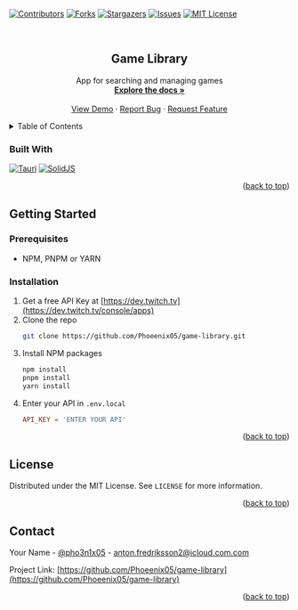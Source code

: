 <!-- Improved compatibility of back to top link: See: https://github.com/othneildrew/Best-README-Template/pull/73 -->
<a name="readme-top"></a>
<!--
*** Thanks for checking out the Best-README-Template. If you have a suggestion
*** that would make this better, please fork the repo and create a pull request
*** or simply open an issue with the tag "enhancement".
*** Don't forget to give the project a star!
*** Thanks again! Now go create something AMAZING! :D
-->



<!-- PROJECT SHIELDS -->
<!--
*** I'm using markdown "reference style" links for readability.
*** Reference links are enclosed in brackets [ ] instead of parentheses ( ).
*** See the bottom of this document for the declaration of the reference variables
*** for contributors-url, forks-url, etc. This is an optional, concise syntax you may use.
*** https://www.markdownguide.org/basic-syntax/#reference-style-links
-->
[![Contributors][contributors-shield]][contributors-url]
[![Forks][forks-shield]][forks-url]
[![Stargazers][stars-shield]][stars-url]
[![Issues][issues-shield]][issues-url]
[![MIT License][license-shield]][license-url]
<!-- [![LinkedIn][linkedin-shield]][linkedin-url] -->



<!-- PROJECT LOGO -->
<br />
<div align="center">
  <!-- <a href="https://github.com/Phoeenix05/game-library">
    <img src="images/logo.png" alt="Logo" width="80" height="80">
  </a> -->

  <h2 align="center">Game Library</h2>

  <p align="center">
    App for searching and managing games
    <br />
    <a href="https://github.com/Phoeenix05/game-library"><strong>Explore the docs »</strong></a>
    <br />
    <br />
    <a href="https://github.com/Phoeenix05/game-library">View Demo</a>
    ·
    <a href="https://github.com/Phoeenix05/game-library/issues">Report Bug</a>
    ·
    <a href="https://github.com/Phoeenix05/game-library/issues">Request Feature</a>
  </p>
</div>



<!-- TABLE OF CONTENTS -->
<details>
  <summary>Table of Contents</summary>
  <ol>
    <li>
      <a href="#about-the-project">About The Project</a>
      <ul>
        <li><a href="#built-with">Built With</a></li>
      </ul>
    </li>
    <li>
      <a href="#getting-started">Getting Started</a>
      <ul>
        <li><a href="#prerequisites">Prerequisites</a></li>
        <li><a href="#installation">Installation</a></li>
      </ul>
    </li>
    <li><a href="#usage">Usage</a></li>
    <li><a href="#roadmap">Roadmap</a></li>
    <li><a href="#contributing">Contributing</a></li>
    <li><a href="#license">License</a></li>
    <li><a href="#contact">Contact</a></li>
    <li><a href="#acknowledgments">Acknowledgments</a></li>
  </ol>
</details>



<!-- ABOUT THE PROJECT -->
<!-- ## About The Project

[![Product Name Screen Shot][product-screenshot]](https://example.com)

Here's a blank template to get started: To avoid retyping too much info. Do a search and replace with your text editor for the following: `Phoeenix05`, `game-library`, `pho3n1x05`, `linkedin_username`, `icloud.com`, `anton.fredriksson2`, `Game Library`, `App for searching and managing games`

<p align="right">(<a href="#readme-top">back to top</a>)</p> -->



### Built With

<!-- [![Next][Next.js]][Next-url]
[![React][React.js]][React-url]
[![Vue][Vue.js]][Vue-url]
[![Angular][Angular.io]][Angular-url]
[![Svelte][Svelte.dev]][Svelte-url]
[![Laravel][Laravel.com]][Laravel-url]
[![Bootstrap][Bootstrap.com]][Bootstrap-url]
[![JQuery][JQuery.com]][JQuery-url] -->
[![Tauri][Tauri.app]][Tauri-url]
[![SolidJS][SolidJS.com]][SolidJS-url]

<p align="right">(<a href="#readme-top">back to top</a>)</p>



<!-- GETTING STARTED -->
## Getting Started

<!-- This is an example of how you may give instructions on setting up your project locally.
To get a local copy up and running follow these simple example steps. -->

### Prerequisites

<!-- This is an example of how to list things you need to use the software and how to install them. -->
* NPM, PNPM or YARN
  <!-- ```sh
  npm install npm@latest -g
  ``` -->

### Installation

1. Get a free API Key at [https://dev.twitch.tv](https://dev.twitch.tv/console/apps)
2. Clone the repo
   ```sh
   git clone https://github.com/Phoeenix05/game-library.git
   ```
3. Install NPM packages
   ```sh
   npm install
   pnpm install
   yarn install
   ```
4. Enter your API in `.env.local`
   ```toml
   API_KEY = 'ENTER YOUR API'
   ```

<p align="right">(<a href="#readme-top">back to top</a>)</p>



<!-- USAGE EXAMPLES -->
<!-- ## Usage

Use this space to show useful examples of how a project can be used. Additional screenshots, code examples and demos work well in this space. You may also link to more resources.

_For more examples, please refer to the [Documentation](https://example.com)_

<p align="right">(<a href="#readme-top">back to top</a>)</p> -->



<!-- ROADMAP -->
<!-- ## Roadmap

- [ ] Feature 1
- [ ] Feature 2
- [ ] Feature 3
    - [ ] Nested Feature

See the [open issues](https://github.com/Phoeenix05/game-library/issues) for a full list of proposed features (and known issues).

<p align="right">(<a href="#readme-top">back to top</a>)</p> -->



<!-- CONTRIBUTING -->
<!-- ## Contributing

Contributions are what make the open source community such an amazing place to learn, inspire, and create. Any contributions you make are **greatly appreciated**.

If you have a suggestion that would make this better, please fork the repo and create a pull request. You can also simply open an issue with the tag "enhancement".
Don't forget to give the project a star! Thanks again!

1. Fork the Project
2. Create your Feature Branch (`git checkout -b feature/AmazingFeature`)
3. Commit your Changes (`git commit -m 'Add some AmazingFeature'`)
4. Push to the Branch (`git push origin feature/AmazingFeature`)
5. Open a Pull Request

<p align="right">(<a href="#readme-top">back to top</a>)</p> -->



<!-- LICENSE -->
## License

Distributed under the MIT License. See `LICENSE` for more information.

<p align="right">(<a href="#readme-top">back to top</a>)</p>



<!-- CONTACT -->
## Contact

Your Name - [@pho3n1x05](https://twitter.com/pho3n1x05) - anton.fredriksson2@icloud.com.com

Project Link: [https://github.com/Phoeenix05/game-library](https://github.com/Phoeenix05/game-library)

<p align="right">(<a href="#readme-top">back to top</a>)</p>



<!-- ACKNOWLEDGMENTS -->
<!-- ## Acknowledgments

* []()
* []()
* []()

<p align="right">(<a href="#readme-top">back to top</a>)</p> -->



<!-- MARKDOWN LINKS & IMAGES -->
<!-- https://www.markdownguide.org/basic-syntax/#reference-style-links -->
[contributors-shield]: https://img.shields.io/github/contributors/Phoeenix05/game-library.svg?style=for-the-badge
[contributors-url]: https://github.com/Phoeenix05/game-library/graphs/contributors
[forks-shield]: https://img.shields.io/github/forks/Phoeenix05/game-library.svg?style=for-the-badge
[forks-url]: https://github.com/Phoeenix05/game-library/network/members
[stars-shield]: https://img.shields.io/github/stars/Phoeenix05/game-library.svg?style=for-the-badge
[stars-url]: https://github.com/Phoeenix05/game-library/stargazers
[issues-shield]: https://img.shields.io/github/issues/Phoeenix05/game-library.svg?style=for-the-badge
[issues-url]: https://github.com/Phoeenix05/game-library/issues
[license-shield]: https://img.shields.io/github/license/Phoeenix05/game-library.svg?style=for-the-badge
[license-url]: https://github.com/Phoeenix05/game-library/blob/master/LICENSE
[linkedin-shield]: https://img.shields.io/badge/-LinkedIn-black.svg?style=for-the-badge&logo=linkedin&colorB=555
[linkedin-url]: https://linkedin.com/in/linkedin_username
[product-screenshot]: images/screenshot.png
<!-- [Next.js]: https://img.shields.io/badge/next.js-000000?style=for-the-badge&logo=nextdotjs&logoColor=white
[Next-url]: https://nextjs.org/
[React.js]: https://img.shields.io/badge/React-20232A?style=for-the-badge&logo=react&logoColor=61DAFB
[React-url]: https://reactjs.org/
[Vue.js]: https://img.shields.io/badge/Vue.js-35495E?style=for-the-badge&logo=vuedotjs&logoColor=4FC08D
[Vue-url]: https://vuejs.org/
[Angular.io]: https://img.shields.io/badge/Angular-DD0031?style=for-the-badge&logo=angular&logoColor=white
[Angular-url]: https://angular.io/
[Svelte.dev]: https://img.shields.io/badge/Svelte-4A4A55?style=for-the-badge&logo=svelte&logoColor=FF3E00
[Svelte-url]: https://svelte.dev/
[Laravel.com]: https://img.shields.io/badge/Laravel-FF2D20?style=for-the-badge&logo=laravel&logoColor=white
[Laravel-url]: https://laravel.com
[Bootstrap.com]: https://img.shields.io/badge/Bootstrap-563D7C?style=for-the-badge&logo=bootstrap&logoColor=white
[Bootstrap-url]: https://getbootstrap.com
[JQuery.com]: https://img.shields.io/badge/jQuery-0769AD?style=for-the-badge&logo=jquery&logoColor=white
[JQuery-url]: https://jquery.com  -->

[Tauri.app]: https://img.shields.io/badge/Tauri-232323?style=for-the-badge&logo=tauri
[Tauri-url]: https://tauri.app
[SolidJS.com]: https://img.shields.io/badge/Solid-232323?style=for-the-badge&logo=solid&logoColor=blue
[SolidJS-url]: https://solidjs.com